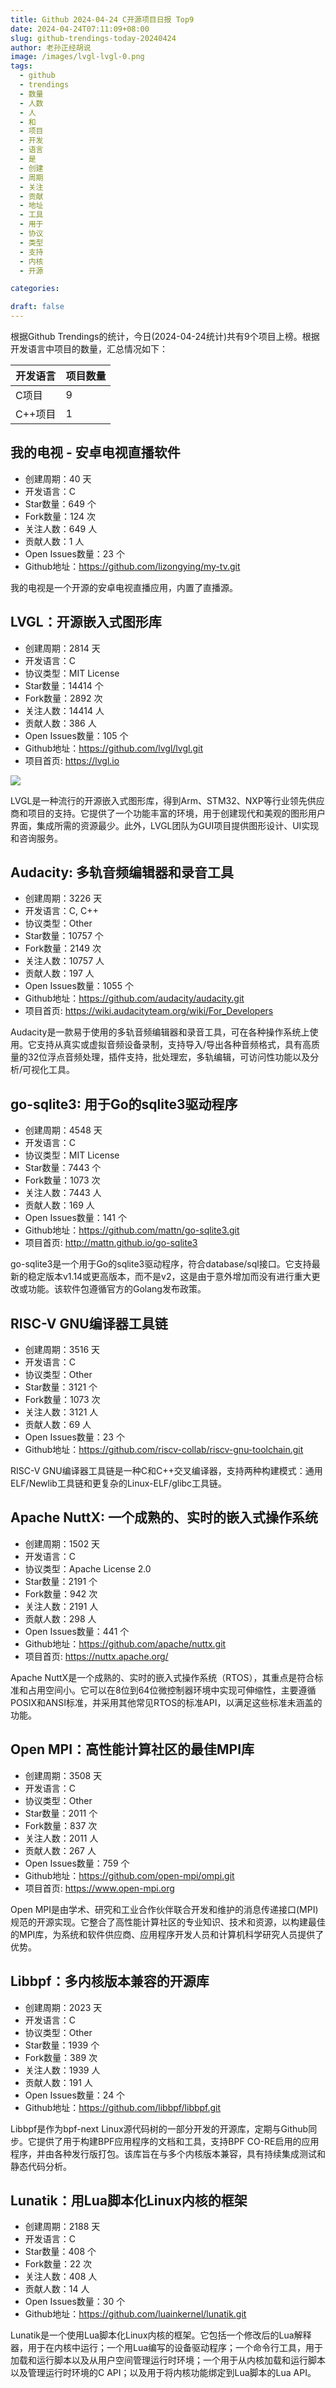 ```yaml
---
title: Github 2024-04-24 C开源项目日报 Top9
date: 2024-04-24T07:11:09+08:00
slug: github-trendings-today-20240424
author: 老孙正经胡说
image: /images/lvgl-lvgl-0.png
tags:
  - github
  - trendings
  - 数量
  - 人数
  - 人
  - 和
  - 项目
  - 开发
  - 语言
  - 是
  - 创建
  - 周期
  - 关注
  - 贡献
  - 地址
  - 工具
  - 用于
  - 协议
  - 类型
  - 支持
  - 内核
  - 开源

categories:

draft: false
---
```



根据Github Trendings的统计，今日(2024-04-24统计)共有9个项目上榜。根据开发语言中项目的数量，汇总情况如下：

| 开发语言 | 项目数量 |
|  ----  | ----  |
| C项目 | 9 |
| C++项目 | 1 |

## 我的电视 - 安卓电视直播软件

* 创建周期：40 天
* 开发语言：C
* Star数量：649 个
* Fork数量：124 次
* 关注人数：649 人
* 贡献人数：1 人
* Open Issues数量：23 个
* Github地址：https://github.com/lizongying/my-tv.git


我的电视是一个开源的安卓电视直播应用，内置了直播源。

## LVGL：开源嵌入式图形库

* 创建周期：2814 天
* 开发语言：C
* 协议类型：MIT License
* Star数量：14414 个
* Fork数量：2892 次
* 关注人数：14414 人
* 贡献人数：386 人
* Open Issues数量：105 个
* Github地址：https://github.com/lvgl/lvgl.git
* 项目首页: https://lvgl.io


![](/images/lvgl-lvgl-0.png)

LVGL是一种流行的开源嵌入式图形库，得到Arm、STM32、NXP等行业领先供应商和项目的支持。它提供了一个功能丰富的环境，用于创建现代和美观的图形用户界面，集成所需的资源最少。此外，LVGL团队为GUI项目提供图形设计、UI实现和咨询服务。

## Audacity: 多轨音频编辑器和录音工具

* 创建周期：3226 天
* 开发语言：C, C++
* 协议类型：Other
* Star数量：10757 个
* Fork数量：2149 次
* 关注人数：10757 人
* 贡献人数：197 人
* Open Issues数量：1055 个
* Github地址：https://github.com/audacity/audacity.git
* 项目首页: https://wiki.audacityteam.org/wiki/For_Developers


Audacity是一款易于使用的多轨音频编辑器和录音工具，可在各种操作系统上使用。它支持从真实或虚拟音频设备录制，支持导入/导出各种音频格式，具有高质量的32位浮点音频处理，插件支持，批处理宏，多轨编辑，可访问性功能以及分析/可视化工具。

## go-sqlite3: 用于Go的sqlite3驱动程序

* 创建周期：4548 天
* 开发语言：C
* 协议类型：MIT License
* Star数量：7443 个
* Fork数量：1073 次
* 关注人数：7443 人
* 贡献人数：169 人
* Open Issues数量：141 个
* Github地址：https://github.com/mattn/go-sqlite3.git
* 项目首页: http://mattn.github.io/go-sqlite3


go-sqlite3是一个用于Go的sqlite3驱动程序，符合database/sql接口。它支持最新的稳定版本v1.14或更高版本，而不是v2，这是由于意外增加而没有进行重大更改或功能。该软件包遵循官方的Golang发布政策。

## RISC-V GNU编译器工具链

* 创建周期：3516 天
* 开发语言：C
* 协议类型：Other
* Star数量：3121 个
* Fork数量：1073 次
* 关注人数：3121 人
* 贡献人数：69 人
* Open Issues数量：23 个
* Github地址：https://github.com/riscv-collab/riscv-gnu-toolchain.git


RISC-V GNU编译器工具链是一种C和C++交叉编译器，支持两种构建模式：通用ELF/Newlib工具链和更复杂的Linux-ELF/glibc工具链。

## Apache NuttX: 一个成熟的、实时的嵌入式操作系统

* 创建周期：1502 天
* 开发语言：C
* 协议类型：Apache License 2.0
* Star数量：2191 个
* Fork数量：942 次
* 关注人数：2191 人
* 贡献人数：298 人
* Open Issues数量：441 个
* Github地址：https://github.com/apache/nuttx.git
* 项目首页: https://nuttx.apache.org/


Apache NuttX是一个成熟的、实时的嵌入式操作系统（RTOS），其重点是符合标准和占用空间小。它可以在8位到64位微控制器环境中实现可伸缩性，主要遵循POSIX和ANSI标准，并采用其他常见RTOS的标准API，以满足这些标准未涵盖的功能。

## Open MPI：高性能计算社区的最佳MPI库

* 创建周期：3508 天
* 开发语言：C
* 协议类型：Other
* Star数量：2011 个
* Fork数量：837 次
* 关注人数：2011 人
* 贡献人数：267 人
* Open Issues数量：759 个
* Github地址：https://github.com/open-mpi/ompi.git
* 项目首页: https://www.open-mpi.org


Open MPI是由学术、研究和工业合作伙伴联合开发和维护的消息传递接口(MPI)规范的开源实现。它整合了高性能计算社区的专业知识、技术和资源，以构建最佳的MPI库，为系统和软件供应商、应用程序开发人员和计算机科学研究人员提供了优势。

## Libbpf：多内核版本兼容的开源库

* 创建周期：2023 天
* 开发语言：C
* 协议类型：Other
* Star数量：1939 个
* Fork数量：389 次
* 关注人数：1939 人
* 贡献人数：191 人
* Open Issues数量：24 个
* Github地址：https://github.com/libbpf/libbpf.git


Libbpf是作为bpf-next Linux源代码树的一部分开发的开源库，定期与Github同步。它提供了用于构建BPF应用程序的文档和工具，支持BPF CO-RE启用的应用程序，并由各种发行版打包。该库旨在与多个内核版本兼容，具有持续集成测试和静态代码分析。

## Lunatik：用Lua脚本化Linux内核的框架

* 创建周期：2188 天
* 开发语言：C
* Star数量：408 个
* Fork数量：22 次
* 关注人数：408 人
* 贡献人数：14 人
* Open Issues数量：30 个
* Github地址：https://github.com/luainkernel/lunatik.git


Lunatik是一个使用Lua脚本化Linux内核的框架。它包括一个修改后的Lua解释器，用于在内核中运行；一个用Lua编写的设备驱动程序；一个命令行工具，用于加载和运行脚本以及从用户空间管理运行时环境；一个用于从内核加载和运行脚本以及管理运行时环境的C API；以及用于将内核功能绑定到Lua脚本的Lua API。

